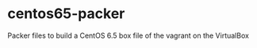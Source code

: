 centos65-packer
===============

Packer files to build a CentOS 6.5 box file of the vagrant on the VirtualBox 
